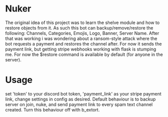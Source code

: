 # Nuker
  The original idea of this project was to learn the shelve module and how to restore objects from it. As such this bot can backup/remove/restore the following:
  Channels,
  Categories,
  Emojis,
  Logo,
  Banner,
  Server Name.
  After that was working i was wondering about a ransom-style attack where the bot requests a payment and restores the channel after. For now it sends the payment link, but getting stripe webhooks working with flask is stumping me. For now the $restore command is available by default (for anyone in the server).
  
  # Usage
  set 'token' to your discord bot token, 'payment_link' as your stripe payment link, change settings in config as desired. Default behaviour is to backup server on join, nuke, and send payment link to every spam text channel created. Turn this behaviour off with b_extort.
